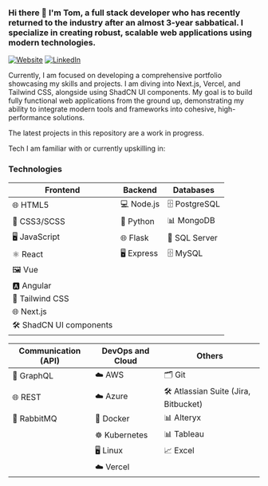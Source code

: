 ### Hi there 👋 I'm Tom, a full stack developer who has recently returned to the industry after an almost 3-year sabbatical. I specialize in creating robust, scalable web applications using modern technologies.

[![Website](https://img.shields.io/badge/Website-tmsctt.com-blue?style=flat-square&logo=google-chrome)](https://tmsctt.com)
[![LinkedIn](https://img.shields.io/badge/LinkedIn-Connect-blue?style=flat-square&logo=linkedin)](https://www.linkedin.com/in/tom-scott-68498774/)

Currently, I am focused on developing a comprehensive portfolio showcasing my skills and projects. I am diving into Next.js, Vercel, and Tailwind CSS, alongside using ShadCN UI components. My goal is to build fully functional web applications from the ground up, demonstrating my ability to integrate modern tools and frameworks into cohesive, high-performance solutions.

The latest projects in this repository are a work in progress.

Tech I am familiar with or currently upskilling in:

### Technologies

| Frontend                                 | Backend                              | Databases                            |
|------------------------------------------|--------------------------------------|--------------------------------------|
| 🌐 HTML5                                 | 💻 Node.js                           | 🗄️ PostgreSQL                        |
| 🎨 CSS3/SCSS                             | 🐍 Python                            | 📊 MongoDB                           |
| 🖥️ JavaScript                            | 🌐 Flask                             | 💾 SQL Server                        |
| ⚛️ React                                 | 🖥️ Express                           | 🗄️ MySQL                             |
| 🖼️ Vue                                   |                                      |                                      |
| 🅰️ Angular                               |                                      |                                      |
| 🎨 Tailwind CSS                          |                                      |                                      |
| 🌐 Next.js                               |                                      |                                      |
| 🛠️ ShadCN UI components                  |                                      |                                      |

| Communication (API)                      | DevOps and Cloud                     | Others                               |
|------------------------------------------|--------------------------------------|--------------------------------------|
| 🔄 GraphQL                               | ☁️ AWS                               | 🗂️ Git                               |
| 🌐 REST                                  | ☁️ Azure                             | 🛠️ Atlassian Suite (Jira, Bitbucket) |
| 🐇 RabbitMQ                              | 🐳 Docker                            | 📊 Alteryx                           |
|                                          | ☸️ Kubernetes                        | 📊 Tableau                           |
|                                          | 🖥️ Linux                             | 📈 Excel                             |
|                                          | ☁️ Vercel                            |                                      |
